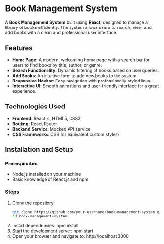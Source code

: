# Book Management System

A **Book Management System** built using **React**, designed to manage a library of books efficiently. The system allows users to search, view, and add books with a clean and professional user interface.

## Features

- **Home Page**: A modern, welcoming home page with a search bar for users to find books by title, author, or genre.
- **Search Functionality**: Dynamic filtering of books based on user queries.
- **Add Books**: An intuitive form to add new books to the system.
- **Responsive Navbar**: Easy navigation with professionally styled links.
- **Interactive UI**: Smooth animations and user-friendly interface for a great experience.

## Technologies Used

- **Frontend**: React.js, HTML5, CSS3
- **Routing**: React Router
- **Backend Service**: Mocked API service
- **CSS Frameworks**: CSS (or equivalent custom styles)

## Installation and Setup

### Prerequisites
- Node.js installed on your machine
- Basic knowledge of React.js and npm

### Steps
1. Clone the repository:
   ```bash
   git clone https://github.com/your-username/book-management-system.git
   cd book-management-system
2. Install dependencies:
   npm install
3. Start the development server:
   npm start
4. Open your browser and navigate to:
   http://localhost:3000
